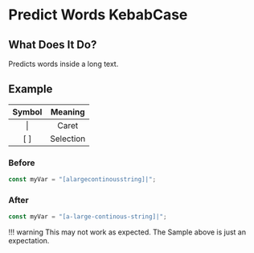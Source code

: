 # Predict Words KebabCase

## What Does It Do?

Predicts words inside a long text.

## Example

| Symbol |  Meaning  |
|:------:|:---------:|
| &vert; |   Caret   |
|  [ ]   | Selection |

### Before

```javascript
const myVar = "[alargecontinousstring]|";
```

### After

```javascript
const myVar = "[a-large-continous-string]|";
```

[//]: # (@formatter:off)
!!! warning
    This may not work as expected.
    The Sample above is just an expectation.
